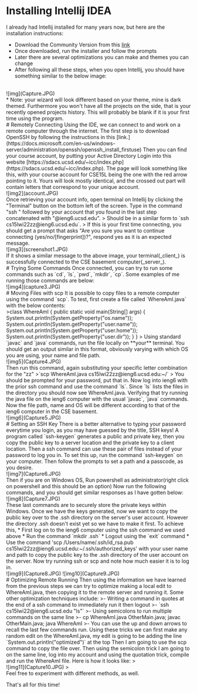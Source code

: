 # Installing Intellij IDEA
I already had Intellij installed for many years now, but here are the installation instructions: 
* Download the Community Version from this [link](https://www.jetbrains.com/idea/download/#section=windows)
* Once downloaded, run the installer and follow the prompts
* Later there are several optimizations you can make and themes you can change
* After following all these steps, when you open Intellij, you should have something similar to the below image:
<br />
![img](Capture.JPG)  
<br />
* Note: your wizard will look different based on your theme, mine is dark themed. Furthermore you won't have all the projects on the side, that is your recently opened projects history. This will probably be blank if it is your first time using the program.       
<br />
# Remotely Connecting
Using the IDE, we can connect to and work on a remote computer through the internet. The first step is to download OpenSSH by following the instructions in this [link.](https://docs.microsoft.com/en-us/windows-server/administration/openssh/openssh_install_firstuse)
Then you can find your course account, by putting your Active Directory Login into this website [https://sdacs.ucsd.edu/~icc/index.php](https://sdacs.ucsd.edu/~icc/index.php).
The page will look something like this, with your course account for CSE15L being the one with the red arrow pointing to it. Yours will look mostly identical, and the crossed out part will contain letters that correspond to your unique account.
<br />
![img2](account.JPG)   
<br />
Once retrieving your account info, open terminal on Intellij by clicking the "Terminal" button on the bottom left of the screen. 
Type in the command "ssh " followed by your account that you found in the last step concatenated with "@ieng6.ucsd.edu". 
> Should be in a similar form to `ssh cs15lwi22zz@ieng6.ucsd.edu`.
>
If this is your first time connecting, you should get a prompt that asks "Are you sure you want to continue connecting (yes/no/[fingerprint])?", respond yes as it is an expected message. 
<br />
![img3](screenshot1.JPG)    
<br />
If it shows a similar message to the above image, your terminal(_client_) is successfully connected to the CSE basement computer(_server_).     
<br />
# Trying Some Commands
Once connected, you can try to run some commands such as `cd`, `ls`, `pwd`, `mkdir`, `cp`. Some examples of me running those commands are below:
<br />
![img4](capture3.JPG)    
<br />
# Moving Files with scp
It is possible to copy files to a remote computer using the command `scp`. To test, first create a file called `WhereAmI.java` with the below contents:
<br />
>class WhereAmI {
   public static void main(String[] args) {
     System.out.println(System.getProperty("os.name"));
     System.out.println(System.getProperty("user.name"));
     System.out.println(System.getProperty("user.home"));
     System.out.println(System.getProperty("user.dir"));
   }
 }
>
Using standard `javac` and `java` commands, run the file locally on **your** terminal. You should get an output similar in this format, obviously varying with which OS you are using, your name and file path.
<br />
![img5](Capture4.JPG)    
<br />
Then run this command, again substituting your specific letter combination for the "zz"
>`scp WhereAmI.java cs15lwi22zz@ieng6.ucsd.edu:~/`
>
You should be prompted for your password, put that in. Now log into ieng6 with the prior ssh command and use the command `ls`. Since `ls` lists the files in the directory you should now see WhereAmI.java. Verifying that try running the java file on the ieng6 computer with the usual `javac`, `java` commands.
Now the file path, name and OS will be different according to that of the ieng6 computer in the CSE basement.
<br />
![img6](Capture5.JPG)    
<br />
# Setting an SSH Key
There is a better alternative to typing your password everytime you login, as you may have guessed by the title, SSH keys! A program called `ssh-keygen` generates a public and private key, then you copy the public key to a server location and the private key to a client location. Then a ssh command can use these pair of files instead of your password to log you in. To set this up, run the command `ssh-keygen` on your computer.
Then follow the prompts to set a path and a passcode, as you desire. 
<br />
![img7](Capture6.JPG)    
<br />
Then if you are on Windows OS, Run powershell as administrator(right click on powershell and this should be an option)
Now run the following commands, and you should get similar responses as I have gotten below:
<br />
![img8](Capture7.JPG)   
<br />
These last commands are to securely store the private keys within Windows.
Once we have the keys generated, now we want to copy the public key over to the .ssh directory on the server's user account. However the directory .ssh doesn't exist yet so we have to make it first. 
To achieve this, 
* First log on to the ieng6 computer using the ssh command we used above
* Run the command `mkdir .ssh`
* Logout using the `exit` command 
* Use the command 'scp /Users/name/.ssh/id_rsa.pub cs15lwi22zz@ieng6.ucsd.edu:~/.ssh/authorized_keys' with your user name and path to copy the public key to the .ssh directory of the user account on the server.
Now try running ssh or scp and note how much easier it is to log in.
<br />
![img9](Capture8.JPG)
![img10](Capture9.JPG)     
<br />
# Optimizing Remote Running
Then using the information we have learned from the previous steps we can try to optimize making a local edit to WhereAmI.java, then copying it to the remote server and running it.
Some other optimization techniques include:
>- Writing a command in quotes at the end of a ssh command to immediately run it then logout
>-  `ssh cs15lwi22@ieng6.ucsd.edu "ls"`
>- Using semicolons to run multiple commands on the same line
>- cp WhereAmI.java OtherMain.java; javac OtherMain.java; java WhereAmI
>- You can use the up and down arrows to recall the last few commands run. 
Using these tricks we can first make any random edit on the WhereAmI.java, my edit is going to be adding the line `System.out.println("optimized")` at the top
Then I am going to use the scp command to copy the file over. Then using the semicolon trick I am going to on the same line, log into my account and using the quotation trick, compile and run the WhereAmI file.
Here is how it looks like: 
>   <br />
![img11](Capture10.JPG)      
><br />
Feel free to experiment with different methods, as well.

That's all for this time! 